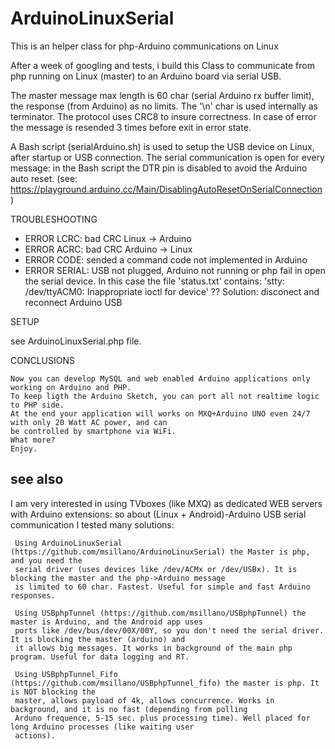 # ArduinoLinuxSerial
  This is an helper class for php-Arduino communications on Linux

  After a week of googling and tests, i build this Class to communicate from php running on Linux (master) to an Arduino board via serial USB.
  
  The master message max length is 60 char (serial Arduino rx buffer limit), the response (from Arduino) as no limits. The '\n' char is used internally as terminator. The protocol uses CRC8 to insure correctness. In case of error the message is resended 3 times before exit in error state.
  
 A Bash script (serialArduino.sh) is used to setup the USB device on Linux, after startup or USB connection.
  The serial communication is open for every message: in the Bash script the DTR pin is disabled to avoid the Arduino auto reset.
  (see: https://playground.arduino.cc/Main/DisablingAutoResetOnSerialConnection)

 TROUBLESHOOTING
 
  -  ERROR LCRC: bad CRC Linux -> Arduino
  -  ERROR ACRC: bad CRC Arduino -> Linux
  -  ERROR CODE: sended a command code not implemented in Arduino
  -  ERROR SERIAL: USB not plugged, Arduino not running or php fail in open the serial device.
       In this case the file 'status.txt' contains: 'stty: /dev/ttyACM0: Inappropriate ioctl for device' ?? 
       Solution: disconect and reconnect Arduino USB

 SETUP

   see ArduinoLinuxSerial.php file.

CONCLUSIONS
   
    Now you can develop MySQL and web enabled Arduino applications only working on Arduino and PHP. 
    To keep ligth the Arduino Sketch, you can port all not realtime logic to PHP side.
    At the end your application will works on MXQ+Arduino UNO even 24/7 with only 20 Watt AC power, and can
    be controlled by smartphone via WiFi.
    What more?
    Enjoy.

 ## see also
  
  
I am very interested in using TVboxes (like MXQ) as dedicated WEB servers with Arduino extensions: so about (Linux + Android)-Arduino USB serial communication I tested many solutions:
  
     Using ArduinoLinuxSerial (https://github.com/msillano/ArduinoLinuxSerial) the Master is php, and you need the 
     serial driver (uses devices like /dev/ACMx or /dev/USBx). It is blocking the master and the php->Arduino message
     is limited to 60 char. Fastest. Useful for simple and fast Arduino responses.
  
     Using USBphpTunnel (https://github.com/msillano/USBphpTunnel) the master is Arduino, and the Android app uses 
     ports like /dev/bus/dev/00X/00Y, so you don't need the serial driver. It is blocking the master (arduino) and 
     it allows big messages. It works in background of the main php program. Useful for data logging and RT.
     
     Using USBphpTunnel_Fifo (https://github.com/msillano/USBphpTunnel_fifo) the master is php. It is NOT blocking the 
     master, allows payload of 4k, allows concurrence. Works in background, and it is no fast (depending from polling 
     Arduno frequence, 5-15 sec. plus processing time). Well placed for long Arduino processes (like waiting user 
     actions).
     
